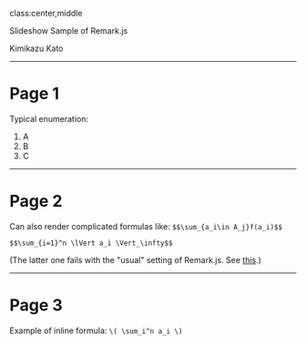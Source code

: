 class:center,middle

Slideshow Sample of Remark.js

Kimikazu Kato

---
# Page 1

Typical enumeration:
1. A
1. B
1. C

---
# Page 2

Can also render complicated formulas like:
`$$\sum_{a_i\in A_j}f(a_i)$$`

`$$\sum_{i=1}^n \lVert a_i
\Vert_\infty$$`

(The latter one fails with the "usual" setting of Remark.js. See [this](http://hamukazu.github.io/example_remarkjs_mathjax).)

---
# Page 3

Example of inline formula: `\( \sum_i^n a_i \)`